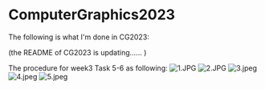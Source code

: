 # ComputerGraphics2023

The following is what I'm done in CG2023:

(the README of CG2023 is updating...... )

The procedure for week3 Task 5-6 as following: 
![1.JPG](photos%2F1.JPG)
![2.JPG](photos%2F2.JPG)
![3.jpeg](photos%2F3.jpeg)
![4.jpeg](photos%2F4.jpeg)
![5.jpeg](photos%2F5.jpeg)


